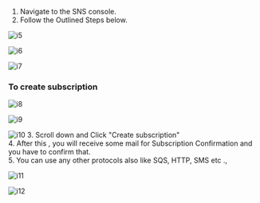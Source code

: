 1. Navigate to the SNS console.
2. Follow the Outlined Steps below.


![i5](https://github.com/itz-mathesh/image-resizing-using-s3-lambda-and-sns/assets/144098846/50ae0833-cc4a-4cdd-9d03-2554cf981104)


![i6](https://github.com/itz-mathesh/image-resizing-using-s3-lambda-and-sns/assets/144098846/bd101082-a68f-4f12-8131-412766a0835a)



![i7](https://github.com/itz-mathesh/image-resizing-using-s3-lambda-and-sns/assets/144098846/12321adb-93ea-4715-9416-9ad0c3dd7ca3)

### To create subscription


![i8](https://github.com/itz-mathesh/image-resizing-using-s3-lambda-and-sns/assets/144098846/50d699f3-6501-418e-8303-9f4f113325ef)


![i9](https://github.com/itz-mathesh/image-resizing-using-s3-lambda-and-sns/assets/144098846/96b45ba6-822d-4961-b5d1-e70fab104ac6)


![i10](https://github.com/itz-mathesh/image-resizing-using-s3-lambda-and-sns/assets/144098846/9da24906-1523-4158-8c9c-0a3c23902dbc)
3. Scroll down and Click "Create subscription" <br>
4. After this , you will receive some mail for Subscription Confirmation and you have to confirm that.<br>
5. You can use any other protocols also like SQS, HTTP, SMS etc .,<br>


![i11](https://github.com/itz-mathesh/image-resizing-using-s3-lambda-and-sns/assets/144098846/39c7c7d2-e9c0-41e7-b3e9-54802bf871d5)


![i12](https://github.com/itz-mathesh/image-resizing-using-s3-lambda-and-sns/assets/144098846/3bb970d6-b6de-4d45-a7d7-8738987d32b7)
